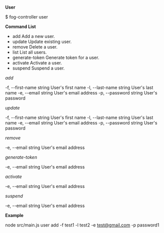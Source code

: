 **User**

$ fog-controller user <command> <options>

**Command List**

 - add              Add a new user.
 - update           Update existing user.
 - remove           Delete a user.
 - list             List all users.
 - generate-token   Generate token for a user.
 - activate         Activate a user.
 - suspend          Suspend a user.

*add*

 -f, --first-name string   User's first name
 -l, --last-name string    User's last name
 -e, --email string        User's email address
 -p, --password string     User's password

*update*

 -f, --first-name string   User's first name
 -l, --last-name string    User's last name
 -e, --email string        User's email address
 -p, --password string     User's password

*remove*

 -e, --email string   User's email address

*generate-token*

 -e, --email string   User's email address

*activate*

 -e, --email string   User's email address

*suspend*

 -e, --email string   User's email address
 
 **Example**
 
 node src/main.js user add -f test1 -l test2 -e test@gmail.com -p password1
